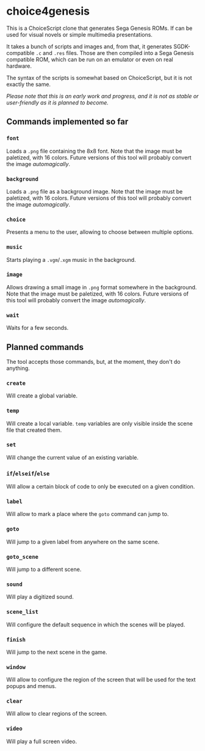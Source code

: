 # choice4genesis

This is a ChoiceScript clone that generates Sega Genesis ROMs. If can be used for visual novels or simple multimedia presentations.

It takes a bunch of scripts and images and, from that, it generates SGDK-compatible `.c` and `.res` files. Those are then compiled into a Sega Genesis compatible ROM, which can be run on an emulator or even on real hardware.

The syntax of the scripts is somewhat based on ChoiceScript, but it is not exactly the same.

*Please note that this is an early work and progress, and it is not as stable or user-friendly as it is planned to become.*

## Commands implemented so far

### `font`
Loads a `.png` file containing the 8x8 font. Note that the image must be paletized, with 16 colors. Future versions of this tool will probably convert the image *automagically*.

### `background`
Loads a `.png` file as a background image. Note that the image must be paletized, with 16 colors. Future versions of this tool will probably convert the image *automagically*.

### `choice`
Presents a menu to the user, allowing to choose between multiple options.

### `music`
Starts playing a `.vgm`/`.xgm` music in the background.

### `image`
Allows drawing a small image in `.png` format somewhere in the background. Note that the image must be paletized, with 16 colors. Future versions of this tool will probably convert the image *automagically*.

### `wait`
Waits for a few seconds.

## Planned commands

The tool accepts those commands, but, at the moment, they don't do anything.

### `create`
Will create a global variable.

### `temp`
Will create a local variable. `temp` variables are only visible inside the scene file that created them.

### `set`
Will change the current value of an existing variable.

### `if`/`elseif`/`else`
Will allow a certain block of code to only be executed on a given condition.

### `label`
Will allow to mark a place where the `goto` command can jump to.

### `goto`
Will jump to a given label from anywhere on the same scene.

### `goto_scene`
Will jump to a different scene.

### `sound`
Will play a digitized sound.

### `scene_list`
Will configure the default sequence in which the scenes will be played.

### `finish`
Will jump to the next scene in the game.

### `window`
Will allow to configure the region of the screen that will be used for the text popups and menus.

### `clear`
Will allow to clear regions of the screen.

### `video`
Will play a full screen video.
